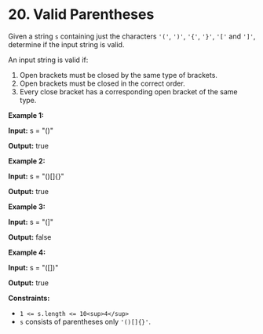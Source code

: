 # 20. Valid Parentheses

Given a string `s` containing just the characters `'('`, `')'`, `'{'`, `'}'`, `'['` and `']'`, determine if the input string is valid.

An input string is valid if:

1. Open brackets must be closed by the same type of brackets.
2. Open brackets must be closed in the correct order.
3. Every close bracket has a corresponding open bracket of the same type.

**Example 1:**

**Input:** s = "()"

**Output:** true

**Example 2:**

**Input:** s = "()\[\]{}"

**Output:** true

**Example 3:**

**Input:** s = "(\]"

**Output:** false

**Example 4:**

**Input:** s = "(\[\])"

**Output:** true

**Constraints:**

- `1 <= s.length <= 10<sup>4</sup>`
- `s` consists of parentheses only `'()[]{}'`.